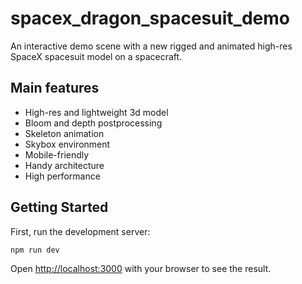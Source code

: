 # spacex_dragon_spacesuit_demo

An interactive demo scene with a new rigged and animated high-res SpaceX spacesuit model on a spacecraft.

## Main features

- High-res and lightweight 3d model
- Bloom and depth postprocessing
- Skeleton animation
- Skybox environment
- Mobile-friendly
- Handy architecture
- High performance

## Getting Started

First, run the development server:

```bash
npm run dev
```

Open [http://localhost:3000](http://localhost:3000) with your browser to see the result.
